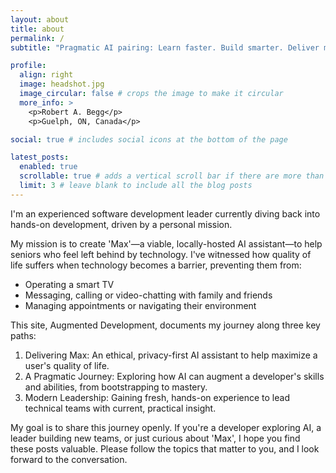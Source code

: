 ```yaml
---
layout: about
title: about
permalink: /
subtitle: "Pragmatic AI pairing: Learn faster. Build smarter. Deliver more."

profile:
  align: right
  image: headshot.jpg
  image_circular: false # crops the image to make it circular
  more_info: >
    <p>Robert A. Begg</p>
    <p>Guelph, ON, Canada</p>

social: true # includes social icons at the bottom of the page

latest_posts:
  enabled: true
  scrollable: true # adds a vertical scroll bar if there are more than 3 new posts items
  limit: 3 # leave blank to include all the blog posts
---
```


I'm an experienced software development leader currently diving back into hands-on development,
driven by a personal mission.

My mission is to create 'Max'—a viable, locally-hosted AI assistant—to help seniors who feel left behind by technology.
I've witnessed how quality of life suffers when technology becomes a barrier, preventing them from:

- Operating a smart TV
- Messaging, calling or video-chatting with family and friends
- Managing appointments or navigating their environment

This site, Augmented Development, documents my journey along three key paths:

1. Delivering Max: An ethical, privacy-first AI assistant to help maximize a user's quality of life.
2. A Pragmatic Journey: Exploring how AI can augment a developer's skills and abilities, from bootstrapping to mastery.
3. Modern Leadership: Gaining fresh, hands-on experience to lead technical teams with current, practical insight.

My goal is to share this journey openly.
If you're a developer exploring AI, a leader building new teams, or just curious about 'Max',
I hope you find these posts valuable.
Please follow the topics that matter to you, and I look forward to the conversation.
